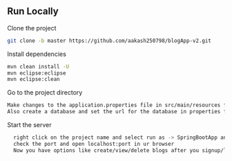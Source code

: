 
## Run Locally

Clone the project

```bash
git clone -b master https://github.com/aakash250798/blogApp-v2.git

```





Install dependencies

```bash
mvn clean install -U
mvn eclipse:eclipse
mvn eclipse:clean
```

Go to the project directory

```bash
Make changes to the application.properties file in src/main/resources folder like- mysql-username, password, etc.
Also create a database and set the url for the database in properties file 
```


Start the server

```bash
  right click on the project name and select run as -> SpringBootApp and wait for the server to Start
  check the port and open localhost:port in ur browser
  Now you have options like create/view/delete blogs after you signup/login to the application
```

